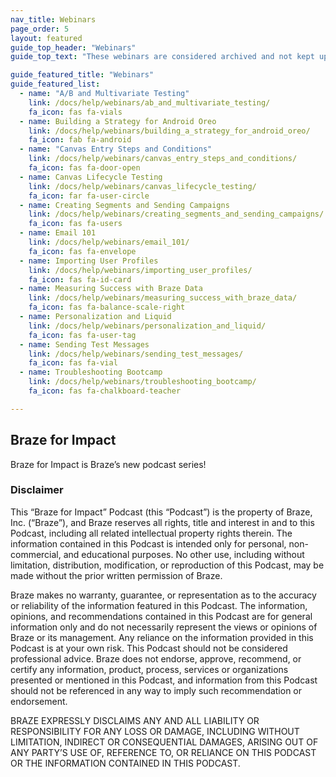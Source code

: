 ```yaml
---
nav_title: Webinars
page_order: 5
layout: featured
guide_top_header: "Webinars"
guide_top_text: "These webinars are considered archived and not kept up to date, but can still provide educational content. For the most up-to-date educational content, check out <a href='https://lab.braze.com/'>LAB (Learning at Braze)</a>!"

guide_featured_title: "Webinars"
guide_featured_list:
  - name: "A/B and Multivariate Testing"
    link: /docs/help/webinars/ab_and_multivariate_testing/
    fa_icon: fas fa-vials
  - name: Building a Strategy for Android Oreo
    link: /docs/help/webinars/building_a_strategy_for_android_oreo/
    fa_icon: fab fa-android
  - name: "Canvas Entry Steps and Conditions"
    link: /docs/help/webinars/canvas_entry_steps_and_conditions/
    fa_icon: fas fa-door-open
  - name: Canvas Lifecycle Testing
    link: /docs/help/webinars/canvas_lifecycle_testing/
    fa_icon: far fa-user-circle
  - name: Creating Segments and Sending Campaigns
    link: /docs/help/webinars/creating_segments_and_sending_campaigns/
    fa_icon: fas fa-users
  - name: Email 101
    link: /docs/help/webinars/email_101/
    fa_icon: fas fa-envelope
  - name: Importing User Profiles
    link: /docs/help/webinars/importing_user_profiles/
    fa_icon: fas fa-id-card
  - name: Measuring Success with Braze Data
    link: /docs/help/webinars/measuring_success_with_braze_data/
    fa_icon: fas fa-balance-scale-right
  - name: Personalization and Liquid
    link: /docs/help/webinars/personalization_and_liquid/
    fa_icon: fas fa-user-tag
  - name: Sending Test Messages
    link: /docs/help/webinars/sending_test_messages/
    fa_icon: fas fa-vial
  - name: Troubleshooting Bootcamp
    link: /docs/help/webinars/troubleshooting_bootcamp/
    fa_icon: fas fa-chalkboard-teacher

---
```


## Braze for Impact 

Braze for Impact is Braze’s new podcast series!


### Disclaimer

This “Braze for Impact” Podcast (this “Podcast”) is the property of Braze, Inc. (“Braze”), and Braze reserves all rights, title and interest in and to this Podcast, including all related intellectual property rights therein. The information contained in this Podcast is intended only for personal, non-commercial, and educational purposes. No other use, including without limitation, distribution, modification, or reproduction of this Podcast, may be made without the prior written permission of Braze.

Braze makes no warranty, guarantee, or representation as to the accuracy or reliability of the information featured in this Podcast. The information, opinions, and recommendations contained in this Podcast are for general information only and do not necessarily represent the views or opinions of Braze or its management. Any reliance on the information provided in this Podcast is at your own risk. This Podcast should not be considered professional advice. Braze does not endorse, approve, recommend, or certify any information, product, process, services or organizations presented or mentioned in this Podcast, and information from this Podcast should not be referenced in any way to imply such recommendation or endorsement.

BRAZE EXPRESSLY DISCLAIMS ANY AND ALL LIABILITY OR RESPONSIBILITY FOR ANY LOSS OR DAMAGE, INCLUDING WITHOUT LIMITATION, INDIRECT OR CONSEQUENTIAL DAMAGES, ARISING OUT OF ANY PARTY’S USE OF, REFERENCE TO, OR RELIANCE ON THIS PODCAST OR THE INFORMATION CONTAINED IN THIS PODCAST.

